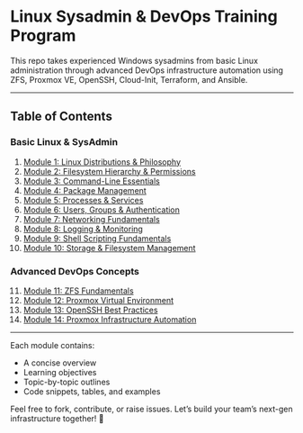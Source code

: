 # Linux Sysadmin & DevOps Training Program
 
This repo takes experienced Windows sysadmins from basic Linux administration through advanced DevOps infrastructure automation using ZFS, Proxmox VE, OpenSSH, Cloud-Init, Terraform, and Ansible.
 
---
 
## Table of Contents
 
### Basic Linux & SysAdmin
 
1. [Module 1: Linux Distributions & Philosophy](Module1_Linux_Distributions_and_Philosophy.md)
2. [Module 2: Filesystem Hierarchy & Permissions](Module2_Filesystem_Hierarchy_and_Permissions.md)
3. [Module 3: Command-Line Essentials](Module3_Command-Line_Essentials.md)
4. [Module 4: Package Management](Module4_Package_Management.md)
5. [Module 5: Processes & Services](Module5_Processes_and_Services.md)
6. [Module 6: Users, Groups & Authentication](Module6_Users_Groups_and_Authentication.md)
7. [Module 7: Networking Fundamentals](Module7_Networking_Fundamentals.md)
8. [Module 8: Logging & Monitoring](Module8_Logging_and_Monitoring.md)
9. [Module 9: Shell Scripting Fundamentals](Module9_Shell_Scripting_Fundamentals.md)
10. [Module 10: Storage & Filesystem Management](Module10_Storage_and_Filesystem_Management.md)
 
### Advanced DevOps Concepts
 
11. [Module 11: ZFS Fundamentals](Module11_ZFS_Fundamentals.md)
12. [Module 12: Proxmox Virtual Environment](Module12_Proxmox_Virtual_Environment.md)
13. [Module 13: OpenSSH Best Practices](Module13_OpenSSH_Best_Practices.md)
14. [Module 14: Proxmox Infrastructure Automation](Module14_Proxmox_Infrastructure_Automation.md)
 
---
 
Each module contains:
 
- A concise overview  
- Learning objectives  
- Topic-by-topic outlines  
- Code snippets, tables, and examples  
 
Feel free to fork, contribute, or raise issues. Let’s build your team’s next-gen infrastructure together! 🚀